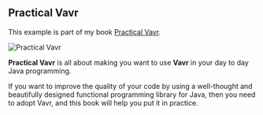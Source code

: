 ## Practical Vavr

This example is part of my book [Practical Vavr](https://leanpub.com/practical-vavr).

![Practical Vavr](https://d2sofvawe08yqg.cloudfront.net/practical-vavr/hero?1607247071)

**Practical Vavr** is all about making you want to use **Vavr** in your day to day Java programming.

If you want to improve the quality of your code by using a well-thought and beautifully designed functional programming 
library for Java, then you need to adopt Vavr, and this book will help you put it in practice.
